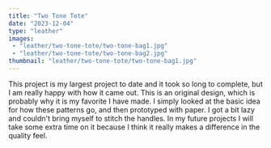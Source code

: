 ```yaml
---
title: "Two Tone Tote"
date: "2023-12-04"
type: "leather"
images:
 - "leather/two-tone-tote/two-tone-bag1.jpg"
 - "leather/two-tone-tote/two-tone-bag2.jpg"
thumbnail: "leather/two-tone-tote/two-tone-bag1.jpg"
---
```


This project is my largest project to date and it took so long to complete, but I am really happy with how it came out. This is an original design, which is probably why it is my favorite I have made. I simply looked at the basic idea for how these patterns go, and then prototyped with paper. I got a bit lazy and couldn't bring myself to stitch the handles. In my future projects I will take some extra time on it because I think it really makes a difference in the quality feel.


